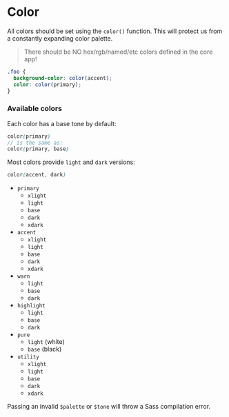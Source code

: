 # Color

All colors should be set using the `color()` function. This will protect us from a constantly
expanding color palette.

> There should be NO hex/rgb/named/etc colors defined in the core app!

```scss
.foo {
  background-color: color(accent);
  color: color(primary);
}
```


### Available colors

Each color has a base tone by default:

```scss
color(primary)
// is the same as:
color(primary, base)
```

Most colors provide `light` and `dark` versions:

```scss
color(accent, dark)
```

- `primary`
    - `xlight`
    - `light`
    - `base`
    - `dark`
    - `xdark`
- `accent`
    - `xlight`
    - `light`
    - `base`
    - `dark`
    - `xdark`
- `warn`
    - `light`
    - `base`
    - `dark`
- `highlight`
    - `light`
    - `base`
    - `dark`
- `pure`
    - `light` (white)
    - `base` (black)
- `utility`
    - `xlight`
    - `light`
    - `base`
    - `dark`
    - `xdark`

Passing an invalid `$palette` or `$tone` will throw a Sass compilation error.
